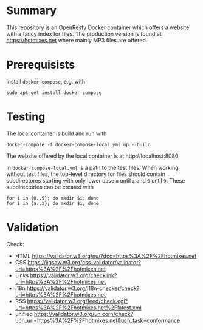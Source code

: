 # Summary

This repository is an OpenResty Docker container which offers a website with a
fancy index for files. The production version is found at https://hotmixes.net
where mainly MP3 files are offered.

# Prerequisists

Install `docker-compose`, e.g. with

    sudo apt-get install docker-compose

# Testing

The local container is build and run with

    docker-compose -f docker-compose-local.yml up --build

The website offered by the local container is at http://localhost:8080

In `docker-compose-local.yml` is a path to the test files. When working without
test files, the top-level directory for files should contain subdirectores
starting with only lower case `a` until `z` and `0` until `9`. These
subdirectories can be created with

    for i in {0..9}; do mkdir $i; done
    for i in {a..z}; do mkdir $i; done

# Validation

Check:
- HTML https://validator.w3.org/nu/?doc=https%3A%2F%2Fhotmixes.net
- CSS https://jigsaw.w3.org/css-validator/validator?uri=https%3A%2F%2Fhotmixes.net
- Links https://validator.w3.org/checklink?uri=https%3A%2F%2Fhotmixes.net
- i18n https://validator.w3.org/i18n-checker/check?uri=https%3A%2F%2Fhotmixes.net
- RSS https://validator.w3.org/feed/check.cgi?url=https%3A%2F%2Fhotmixes.net%2Flatest.xml
- unified https://validator.w3.org/unicorn/check?ucn_uri=https%3A%2F%2Fhotmixes.net&ucn_task=conformance

